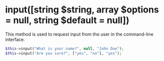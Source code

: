 # input([string $string, array $options = null, string $default = null])
This method is used to request input from the user in the command-line interface.

```php
$this->input("What is your name?", null, "John Doe");
$this->input("Are you sure?", ["yes", "no"], "yes");
```
